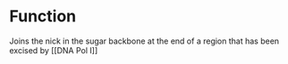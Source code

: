 # Function
Joins the nick in the sugar backbone at the end of a region that has been excised by [[DNA Pol I]] 